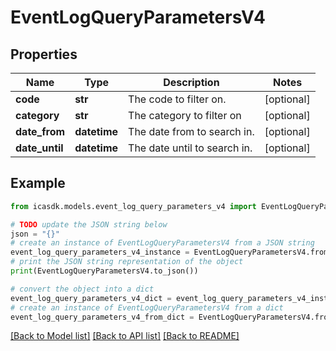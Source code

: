# EventLogQueryParametersV4


## Properties

Name | Type | Description | Notes
------------ | ------------- | ------------- | -------------
**code** | **str** | The code to filter on. | [optional] 
**category** | **str** | The category to filter on | [optional] 
**date_from** | **datetime** | The date from to search in. | [optional] 
**date_until** | **datetime** | The date until to search in. | [optional] 

## Example

```python
from icasdk.models.event_log_query_parameters_v4 import EventLogQueryParametersV4

# TODO update the JSON string below
json = "{}"
# create an instance of EventLogQueryParametersV4 from a JSON string
event_log_query_parameters_v4_instance = EventLogQueryParametersV4.from_json(json)
# print the JSON string representation of the object
print(EventLogQueryParametersV4.to_json())

# convert the object into a dict
event_log_query_parameters_v4_dict = event_log_query_parameters_v4_instance.to_dict()
# create an instance of EventLogQueryParametersV4 from a dict
event_log_query_parameters_v4_from_dict = EventLogQueryParametersV4.from_dict(event_log_query_parameters_v4_dict)
```
[[Back to Model list]](../README.md#documentation-for-models) [[Back to API list]](../README.md#documentation-for-api-endpoints) [[Back to README]](../README.md)


